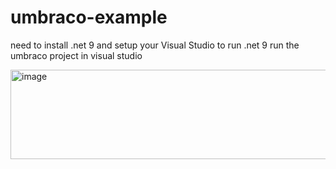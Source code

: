 # umbraco-example
need to install .net 9 and setup your Visual Studio to run .net 9
run the umbraco project in visual studio

<img width="578" height="143" alt="image" src="https://github.com/user-attachments/assets/b48cf3ca-7d9d-494b-a8bd-c269876e57c2" />
